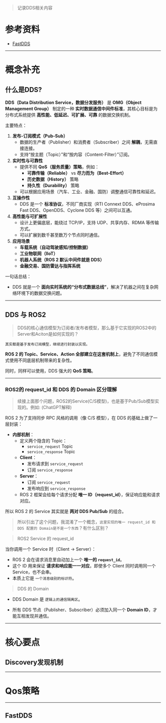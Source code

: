 > 记录DDS相关内容

# 参考资料

- [FastDDS](https://fast-dds.docs.eprosima.com/en/stable/)



---

# 概念补充

## 什么是DDS?

**DDS（Data Distribution Service，数据分发服务）**
 是 **OMG（Object Management Group）** 制定的一种 **实时数据通信中间件标准**，其核心目标是为分布式系统提供 **高性能、低延迟、可扩展、可靠** 的数据交换机制。

主要特点：

1. **发布-订阅模式（Pub-Sub）**
   - 数据的生产者（Publisher）和消费者（Subscriber）之间 **解耦**，无需直接连接。
   - 支持“按主题（Topic）”和“按内容（Content-Filter）”订阅。
2. **实时性与可靠性**
   - 提供不同 **QoS（服务质量）策略**，例如：
     - **可靠传输（Reliable）** vs **尽力而为（Best-Effort）**
     - **历史数据（History）** 策略
     - **持久性（Durability）** 策略
   - 可以根据应用场景（汽车、工业、金融、国防）调整通信可靠性和延迟。
3. **互操作性**
   - DDS 是一个 **标准协议**，不同厂商实现（RTI Connext DDS、eProsima Fast DDS、OpenDDS、Cyclone DDS 等）之间可以互通。
4. **高性能与可扩展性**
   - 设计上更偏底层，能绕过 TCP/IP，支持 UDP、共享内存、RDMA 等传输方式。
   - 可以扩展到数千甚至数万个节点同时通信。
5. **应用场景**
   - **车载系统（自动驾驶感知/控制数据）**
   - **工业物联网（IIoT）**
   - **机器人系统（ROS 2 默认中间件就是 DDS）**
   - **金融交易、国防雷达与指挥系统**

一句话总结：

- DDS 就是一个 **面向实时系统的“分布式数据总线”**，解决了机器之间在复杂网络环境下的数据交换问题。

---

## DDS 与 ROS2

> DDS的核心通信模型为订阅者/发布者模型，那么基于它实现的ROS2中的Server和Aciton是如何实现的？

`其实都是基于发布订阅模型，继续进行封装以实现。`

**ROS 2 的 Topic、Service、Action 全部建立在这套机制上**，避免了不同通信模式使用不同底层机制带来的复杂性。

同时，同样可以使用，DDS 强大的 **QoS 策略**。

---

### ROS2的 request_id 和 DDS 的 Domain 区分理解

> 续接上面那个问题，ROS2的Service(C/S模型)，也是基于Pub/Sub模型实现的。例如: (ChatGPT解释)

ROS 2 为了支持同步 RPC 风格的调用（像 C/S 模型），在 DDS 的基础上做了一层封装：

- **内部机制**：
  - 定义两个隐含的 Topic：
    - `service_request` Topic
    - `service_response` Topic
  - **Client**：
    - 发布请求到 `service_request`
    - 订阅 `service_response`
  - **Server**：
    - 订阅 `service_request`
    - 发布响应到 `service_response`
  - ROS 2 框架会给每个请求分配 **唯一 ID（request_id）**，保证响应能和请求对应。

所以 ROS 2 的 Service 其实就是 **两对 DDS Pub/Sub** 的组合。

> 所以引出了这个问题，我混淆了一个概念，`这里实现的唯一 request_id 和 DDS 配置的 Domain是不是一个东西`？有什么区别？

> ROS2 Service 的 request_id

当你调用一个 Service 时（Client -> Server）：

- ROS 2 会在请求消息里自动加上一个 **唯一的 `request_id`**。
- 这个 ID 用来保证 **请求和响应能一一对应**，即使多个 Client 同时调用同一个 Service，也不会串。
- 本质上它是 `一个消息级别的标识符`。

> DDS 的 Domain

- DDS Domain 是 `逻辑上的通信隔离区`。

- 所有 DDS 节点（Publisher、Subscriber）必须加入同一个 **Domain ID**，才能互相发现并通信。

---

# 核心要点

## Discovery发现机制





---

# Qos策略





---

## FastDDS





